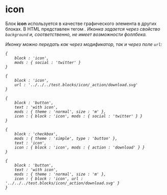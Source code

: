 # icon

Блок **icon** используется в качестве графического элемента в других блоках. В HTML представлен тегом <i>. Иконка задается через свойство `background` и, соответственно, не имеет возможности фоллбека.

Иконку можно передать как через модификатор, так и через поле `url`:

```bemjson
{
    block : 'icon',
    mods : { social : 'twitter' }
}
```

```bemjson
{
    block : 'icon',
    url : '../../../test.blocks/icon/_action/download.svg'
}
```

```bemjson
{
    block : 'button',
    text : 'with icon',
    mods : { theme : 'normal', size : 'm' },
    icon : { block : 'icon', mods : { social : 'twitter' } }
}
```

```bemjson
{
    block : 'checkbox',
    mods : { theme : 'simple', type : 'button' },
    text : 'icon',
    icon : { block : 'icon', mods : { action : 'download' } }
}
```

```bemjson
{
    block : 'button',
    text : 'with icon',
    mods : { theme : 'normal', size : 'm' },
    icon : { block : 'icon', url : '../../../test.blocks/icon/_action/download.svg' }
}
```
